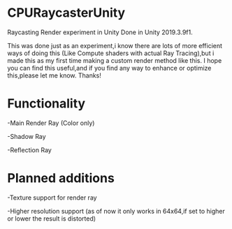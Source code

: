 # CPURaycasterUnity
 Raycasting Render experiment in Unity
 Done in Unity 2019.3.9f1.

This was done just as an experiment,i know there are lots of more efficient ways of doing this (Like Compute shaders with actual Ray Tracing),but i made this as my first time making a custom render method like this.
I hope you can find this useful,and if you find any way to enhance or optimize this,please let me know. Thanks!

# Functionality
-Main Render Ray (Color only)

-Shadow Ray

-Reflection Ray

# Planned additions

-Texture support for render ray

-Higher resolution support (as of now it only works in 64x64,if set to higher or lower the result is distorted)
